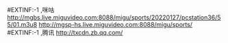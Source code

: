 #EXTINF:-1 ,咪咕
http://mgbs.live.miguvideo.com:8088/migu/sports/20220127/pcstation36/55/01.m3u8
http://mgsp-hs.live.miguvideo.com:8088/migu/sports/
#EXTINF:-1 ,腾讯
http://txcdn.zb.qq.com/
